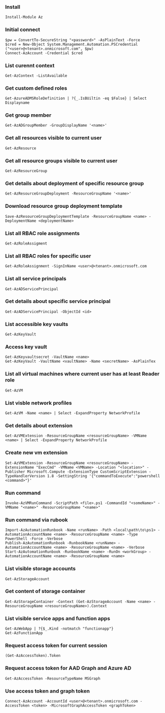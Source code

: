 ### Install
```
Install-Module Az
```

### Initial connect
```
$pw = ConvertTo-SecureString "<password>" -AsPlainText -Force
$cred = New-Object System.Management.Automation.PSCredential
("<user>@<tenant>.onmicrosoft.com", $pw)
Connect-AzAccount -Credential $cred
```

### List curennt context
```
Get-AzContext -ListAvailable
```

### Get custom defined roles 
```
Get-AzureADMSRoleDefinition | ?{_.IsBUiltin -eq $False} | Select Displayname
```

### Get group member
```
Get-AzADGroupMember -GroupDisplayName '<name>'
```

### Get all resources visible to current user
```
Get-AzResource
```

### Get all resource groups visible to current user
```
Get-AzResourceGroup
```

### Get details about deployment of specific resource group
```
Get-AzResourceGroupDeployment -ResourceGroupName '<name>'
```

### Download resource group deployment template 
```
Save-AzResourceGroupDeploymentTemplate -ResourceGroupName <name> -DeploymentName <deploymentName>
```

### List all RBAC role assignments
```
Get-AzRoleAssigment
```

### List all RBAC roles for specific user
```
Get-AzRoleAssignment -SignInName <user>@<tenant>.onmicrosoft.com
```

### List all service principals 
```
Get-AzADServicePrincipal
```

### Get details about specific service principal
```
Get-AzADServicePrincipal -ObjectId <id>
```

### List accessible key vaults
```
Get-AzKeyVault
```

### Access key vault
```
Get-AzKeyvaultsecret -VaultName <name>
Get-AzKeyVault -VaultName <vaultName> -Name <secretName> -AsPlainTex
```

### List all virtual machines where current user has at least Reader role
```
Get-AzVM
```

### List visble network profiles
```
Get-AzVM -Name <name> | Select -ExpandProperty NetworkProfile
```

### Get details about extension
```
Get-AzVMExtension -ResourceGroupName <resourceGroupName> -VMName <name> | Select -ExpandProperty NetworkProfile
```

### Create new vm extension
```
Set-AzVMExtension -ResourceGroupName <resourceGroupName> -ExtensionName "ExecCmd" -VMName <VMName> -Location "<location>" -Publisher Microsoft.Compute -ExtensionType CustomScriptExtension -TypeHandlerVersion 1.8 -SettingString '{"commandToExecute":"powershell <command>"}'
```

### Run command
```
Invoke-AzVMRunCommand -ScriptPath <file>.ps1 -CommandId "<someName>" -VMName "<name>" -ResourceGroupName "<name>"
```

### Run command via rubook
```
Import-AzAutomationRunbook -Name <runName> -Path <local\path\to\ps1> -AutomationAccountName <name> -ResourceGroupName <name> -Type PowerShell -Force -Verbose
Publish-AzAutomationRunbook -RunbookName <runName> -AutomationAccountName <name> -ResourceGroupName <name> -Verbose
Start-AzAutomationRunbook -RunbookName <name> -RunOn <workGroup> -AutomationAccountName <name> -ResourceGroupName <name>
```

### List visible storage accounts
```
Get-AzStorageAccount 
```

### Get content of storage container
```
Get-AzStorageContainer -Context (Get-AzStorageAccount -Name <name> -ResourceGroupName <resourceGroupName>).Context
```

### List visible service apps and function apps
```
Get-AzWebApp | ?{$_.Kind -notmatch "functionapp"}
Get-AzFunctionApp
```

### Request access token for current session
```
(Get-AzAccessToken).Token
```

### Request access token for AAD Graph and Azure AD 
```
Get-AzAccessToken -ResourceTypeName MSGraph
```

### Use access token and graph token
```
Connect-AzAccount -AccountId <user>@<tenant>.onmicrosoft.com -AccessToken <token> -MicrosoftGraphAccessToken <graphToken>
```

